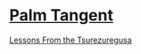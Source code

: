 # [Palm Tangent](palmtangent.com)
[Lessons From the Tsurezuregusa](https://palmtangent.com/lessons-from-the-tsurezuregusa.html)
